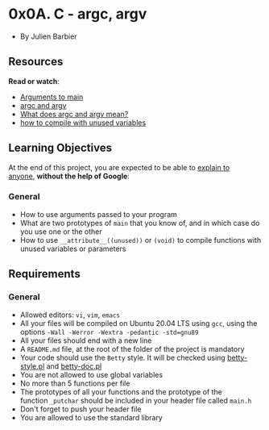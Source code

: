 0x0A. C - argc, argv
====================

-   By Julien Barbier


Resources
---------

**Read or watch**:

-   [Arguments to main](https://alx-intranet.hbtn.io/rltoken/Jip_nI4tv2ybQZ-jV3fqJg "Arguments to main")
-   [argc and argv](https://alx-intranet.hbtn.io/rltoken/31aLwv8qsXuiUZrOk9Djqg "argc and argv")
-   [What does argc and argv mean?](https://alx-intranet.hbtn.io/rltoken/A0pzqslB6Z3Y3OV3hJQ6Tw "What does argc and argv mean?")
-   [how to compile with unused variables](https://alx-intranet.hbtn.io/rltoken/MkOUE1ndq1UAx9Erk-AVbg "how to compile with unused variables")

Learning Objectives
-------------------

At the end of this project, you are expected to be able to [explain to anyone](https://alx-intranet.hbtn.io/rltoken/P3IGlnHQyySuo9hPXasUAA "explain to anyone"), **without the help of Google**:

### General

-   How to use arguments passed to your program
-   What are two prototypes of `main` that you know of, and in which case do you use one or the other
-   How to use `__attribute__((unused))` or `(void)` to compile functions with unused variables or parameters

Requirements
------------

### General

-   Allowed editors: `vi`, `vim`, `emacs`
-   All your files will be compiled on Ubuntu 20.04 LTS using `gcc`, using the options `-Wall -Werror -Wextra -pedantic -std=gnu89`
-   All your files should end with a new line
-   A `README.md` file, at the root of the folder of the project is mandatory
-   Your code should use the `Betty` style. It will be checked using [betty-style.pl](https://github.com/holbertonschool/Betty/blob/master/betty-style.pl "betty-style.pl") and [betty-doc.pl](https://github.com/holbertonschool/Betty/blob/master/betty-doc.pl "betty-doc.pl")
-   You are not allowed to use global variables
-   No more than 5 functions per file
-   The prototypes of all your functions and the prototype of the function `_putchar` should be included in your header file called `main.h`
-   Don't forget to push your header file
-   You are allowed to use the standard library
